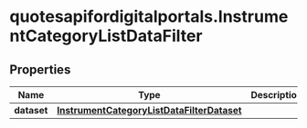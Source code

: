 # quotesapifordigitalportals.InstrumentCategoryListDataFilter

## Properties

Name | Type | Description | Notes
------------ | ------------- | ------------- | -------------
**dataset** | [**InstrumentCategoryListDataFilterDataset**](InstrumentCategoryListDataFilterDataset.md) |  | [optional] 


